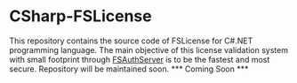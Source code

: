 # CSharp-FSLicense
This repository contains the source code of FSLicense for C#.NET programming language. The main objective of this license validation system with small footprint through [FSAuthServer](https://github.com/uGiFarukh/FSAuthServer) is to be the fastest and most secure. Repository will be maintained soon.
*** Coming Soon ***
